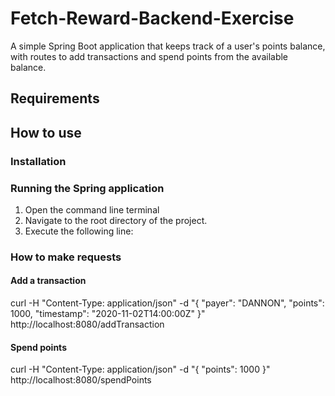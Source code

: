 # Fetch-Reward-Backend-Exercise
A simple Spring Boot application that keeps track of a user's points balance, with routes to add transactions and spend points from the available balance.

## Requirements

## How to use

### Installation

### Running the Spring application 
1. Open the command line terminal
2. Navigate to the root directory of the project.
3. Execute the following line:


### How to make requests
#### Add a transaction 
curl -H "Content-Type: application/json" -d "{ \"payer\": \"DANNON\", \"points\": 1000, \"timestamp\": \"2020-11-02T14:00:00Z\" }" http://localhost:8080/addTransaction

#### Spend points
curl -H "Content-Type: application/json" -d "{ \"points\": 1000 }" http://localhost:8080/spendPoints
